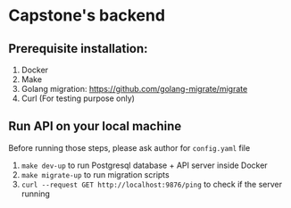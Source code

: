 # Capstone's backend

## Prerequisite installation: 
1. Docker
2. Make
3. Golang migration: https://github.com/golang-migrate/migrate
4. Curl (For testing purpose only)

## Run API on your local machine
Before running those steps, please ask author for `config.yaml` file
1. ``make dev-up`` to run Postgresql database + API server inside Docker
2. ``make migrate-up`` to run migration scripts
3. ``curl --request GET http://localhost:9876/ping`` to check if the server running
